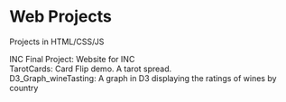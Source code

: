 # Web Projects
Projects in HTML/CSS/JS<br/>

INC Final Project: Website for INC<br/>
TarotCards: Card Flip demo. A tarot spread.<br/>
D3_Graph_wineTasting: A graph in D3 displaying the ratings of wines by country
